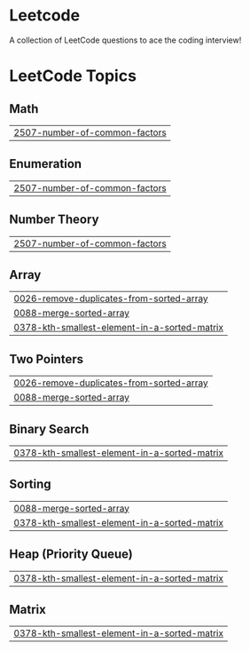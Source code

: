 # Leetcode
A collection of LeetCode questions to ace the coding interview! 

<!---LeetCode Topics Start-->
# LeetCode Topics
## Math
|  |
| ------- |
| [2507-number-of-common-factors](https://github.com/asadikarthik/Leetcode/tree/master/2507-number-of-common-factors) |
## Enumeration
|  |
| ------- |
| [2507-number-of-common-factors](https://github.com/asadikarthik/Leetcode/tree/master/2507-number-of-common-factors) |
## Number Theory
|  |
| ------- |
| [2507-number-of-common-factors](https://github.com/asadikarthik/Leetcode/tree/master/2507-number-of-common-factors) |
## Array
|  |
| ------- |
| [0026-remove-duplicates-from-sorted-array](https://github.com/asadikarthik/Leetcode/tree/master/0026-remove-duplicates-from-sorted-array) |
| [0088-merge-sorted-array](https://github.com/asadikarthik/Leetcode/tree/master/0088-merge-sorted-array) |
| [0378-kth-smallest-element-in-a-sorted-matrix](https://github.com/asadikarthik/Leetcode/tree/master/0378-kth-smallest-element-in-a-sorted-matrix) |
## Two Pointers
|  |
| ------- |
| [0026-remove-duplicates-from-sorted-array](https://github.com/asadikarthik/Leetcode/tree/master/0026-remove-duplicates-from-sorted-array) |
| [0088-merge-sorted-array](https://github.com/asadikarthik/Leetcode/tree/master/0088-merge-sorted-array) |
## Binary Search
|  |
| ------- |
| [0378-kth-smallest-element-in-a-sorted-matrix](https://github.com/asadikarthik/Leetcode/tree/master/0378-kth-smallest-element-in-a-sorted-matrix) |
## Sorting
|  |
| ------- |
| [0088-merge-sorted-array](https://github.com/asadikarthik/Leetcode/tree/master/0088-merge-sorted-array) |
| [0378-kth-smallest-element-in-a-sorted-matrix](https://github.com/asadikarthik/Leetcode/tree/master/0378-kth-smallest-element-in-a-sorted-matrix) |
## Heap (Priority Queue)
|  |
| ------- |
| [0378-kth-smallest-element-in-a-sorted-matrix](https://github.com/asadikarthik/Leetcode/tree/master/0378-kth-smallest-element-in-a-sorted-matrix) |
## Matrix
|  |
| ------- |
| [0378-kth-smallest-element-in-a-sorted-matrix](https://github.com/asadikarthik/Leetcode/tree/master/0378-kth-smallest-element-in-a-sorted-matrix) |
<!---LeetCode Topics End-->